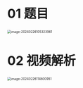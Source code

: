 # 01 题目

<img src="https://cvp.oss-cn-shanghai.aliyuncs.com/picgo/202402261053039.png" alt="image-20240226105323961" style="zoom:50%;" />



# 02 视频解析

<img src="https://cvp.oss-cn-shanghai.aliyuncs.com/picgo/202402261146298.png" alt="image-20240226114600951" style="zoom:50%;" />
